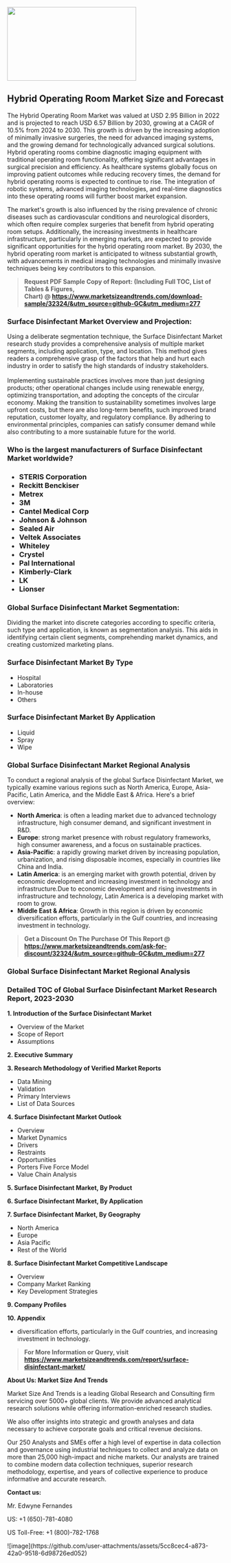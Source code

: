 <p><img class="alignnone size-medium wp-image-20088" src="https://ffe5etoiles.com/wp-content/uploads/2024/12/MST1-300x171.png" alt="" width="300" height="171" /></p><h2>Hybrid Operating Room Market Size and Forecast</h2><p>The Hybrid Operating Room Market was valued at USD 2.95 Billion in 2022 and is projected to reach USD 6.57 Billion by 2030, growing at a CAGR of 10.5% from 2024 to 2030. This growth is driven by the increasing adoption of minimally invasive surgeries, the need for advanced imaging systems, and the growing demand for technologically advanced surgical solutions. Hybrid operating rooms combine diagnostic imaging equipment with traditional operating room functionality, offering significant advantages in surgical precision and efficiency. As healthcare systems globally focus on improving patient outcomes while reducing recovery times, the demand for hybrid operating rooms is expected to continue to rise. The integration of robotic systems, advanced imaging technologies, and real-time diagnostics into these operating rooms will further boost market expansion.</p><p>The market's growth is also influenced by the rising prevalence of chronic diseases such as cardiovascular conditions and neurological disorders, which often require complex surgeries that benefit from hybrid operating room setups. Additionally, the increasing investments in healthcare infrastructure, particularly in emerging markets, are expected to provide significant opportunities for the hybrid operating room market. By 2030, the hybrid operating room market is anticipated to witness substantial growth, with advancements in medical imaging technologies and minimally invasive techniques being key contributors to this expansion.</p></p><blockquote id="" class=""><strong>Request PDF Sample Copy of Report: (Including Full TOC, List of Tables &amp; Figures, Chart)&nbsp;@&nbsp;<strong><a href="https://www.marketsizeandtrends.com/download-sample/32324/&utm_source=github-GC&utm_medium=277" target="_blank">https://www.marketsizeandtrends.com/download-sample/32324/&utm_source=github-GC&utm_medium=277</a></strong></strong></blockquote><h3 id="" class="">Surface Disinfectant Market&nbsp;Overview and Projection:</h3><p id="" class="">Using a deliberate segmentation technique, the Surface Disinfectant Market research study provides a comprehensive analysis of multiple market segments, including application, type, and location. This method gives readers a comprehensive grasp of the factors that help and hurt each industry in order to satisfy the high standards of industry stakeholders. <br /> <br />Implementing sustainable practices involves more than just designing products; other operational changes include using renewable energy, optimizing transportation, and adopting the concepts of the circular economy. Making the transition to sustainability sometimes involves large upfront costs, but there are also long-term benefits, such improved brand reputation, customer loyalty, and regulatory compliance. By adhering to environmental principles, companies can satisfy consumer demand while also contributing to a more sustainable future for the world.</p><h3 id="" class="">Who is the largest manufacturers of&nbsp;Surface Disinfectant Market worldwide?</h3><h3 class=""><p><ul><li>STERIS Corporation </li><li> Reckitt Benckiser </li><li> Metrex </li><li> 3M </li><li> Cantel Medical Corp </li><li> Johnson & Johnson </li><li> Sealed Air </li><li> Veltek Associates </li><li> Whiteley </li><li> Crystel </li><li> Pal International </li><li> Kimberly-Clark </li><li> LK </li><li> Lionser</li></ul></p></h3><h3 id="" class="">Global&nbsp;Surface Disinfectant Market Segmentation:</h3><p id="" class="">Dividing the market into discrete categories according to specific criteria, such type and application, is known as segmentation analysis. This aids in identifying certain client segments, comprehending market dynamics, and creating customized marketing plans.</p><h3 id="" class="">Surface Disinfectant Market&nbsp;By Type</h3><p><p><ul><li>Hospital </li><li> Laboratories </li><li> In-house </li><li> Others</p></li></ul></p></p><h3 id="" class="">Surface Disinfectant Market&nbsp;By Application</h3><p class=""><p><ul><li>Liquid </li><li> Spray </li><li> Wipe</li></ul></p></p><h3 id="" class="">Global Surface Disinfectant Market Regional Analysis</h3><p id="" class="">To conduct a regional analysis of the global Surface Disinfectant Market, we typically examine various regions such as North America, Europe, Asia-Pacific, Latin America, and the Middle East &amp; Africa. Here's a brief overview:</p><ul><li><strong>North America</strong>: is often a leading market due to advanced technology infrastructure, high consumer demand, and significant investment in R&amp;D.</li><li><strong>Europe</strong>: strong market presence with robust regulatory frameworks, high consumer awareness, and a focus on sustainable practices.</li><li><strong>Asia-Pacific</strong>: a rapidly growing market driven by increasing population, urbanization, and rising disposable incomes, especially in countries like China and India.</li><li><strong>Latin America</strong>: is an emerging market with growth potential, driven by economic development and increasing investment in technology and infrastructure.Due to economic development and rising investments in infrastructure and technology, Latin America is a developing market with room to grow.</li><li><strong>Middle East &amp; Africa</strong>: Growth in this region is driven by economic diversification efforts, particularly in the Gulf countries, and increasing investment in technology.</li></ul><blockquote id="" class=""><strong>Get a Discount On The Purchase Of This Report @ <strong><a href="https://www.marketsizeandtrends.com/ask-for-discount/32324/&utm_source=github-GC&utm_medium=277" target="_blank">https://www.marketsizeandtrends.com/ask-for-discount/32324/&utm_source=github-GC&utm_medium=277</a></strong></strong></blockquote><h3 id="" class="">Global Surface Disinfectant Market Regional Analysis</h3><h3 id="" class="">Detailed TOC of Global Surface Disinfectant Market Research Report, 2023-2030</h3><p id="" class=""><strong>1. Introduction of the Surface Disinfectant Market</strong></p><ul><li>Overview of the Market</li><li>Scope of Report</li><li>Assumptions</li></ul><p id="" class=""><strong>2. Executive Summary</strong></p><p id="" class=""><strong>3. Research Methodology of Verified Market Reports</strong></p><ul><li>Data Mining</li><li>Validation</li><li>Primary Interviews</li><li>List of Data Sources</li></ul><p id="" class=""><strong>4. Surface Disinfectant Market Outlook</strong></p><ul><li>Overview</li><li>Market Dynamics</li><li>Drivers</li><li>Restraints</li><li>Opportunities</li><li>Porters Five Force Model</li><li>Value Chain Analysis</li></ul><p id="" class=""><strong>5. Surface Disinfectant Market, By Product</strong></p><p id="" class=""><strong>6. Surface Disinfectant Market, By Application</strong></p><p id="" class=""><strong>7. Surface Disinfectant Market, By Geography</strong></p><ul><li>North America</li><li>Europe</li><li>Asia Pacific</li><li>Rest of the World</li></ul><p id="" class=""><strong>8. Surface Disinfectant Market Competitive Landscape</strong></p><ul><li>Overview</li><li>Company Market Ranking</li><li>Key Development Strategies</li></ul><p id="" class=""><strong>9. Company Profiles</strong></p><p id="" class=""><strong>10. Appendix</strong></p><ul><li>diversification efforts, particularly in the Gulf countries, and increasing investment in technology.</li></ul><blockquote id="" class=""><strong>For More Information or Query, visit <strong><strong><a href="https://www.marketsizeandtrends.com/report/surface-disinfectant-market/" target="_blank">https://www.marketsizeandtrends.com/report/surface-disinfectant-market/</a></strong></strong></strong></blockquote><p id="" class=""><strong>About Us: Market Size And Trends</strong></p><p id="" class="">Market Size And Trends is a leading Global Research and Consulting firm servicing over 5000+ global clients. We provide advanced analytical research solutions while offering information-enriched research studies.</p><p id="" class="">We also offer insights into strategic and growth analyses and data necessary to achieve corporate goals and critical revenue decisions.</p><p id="" class="">Our 250 Analysts and SMEs offer a high level of expertise in data collection and governance using industrial techniques to collect and analyze data on more than 25,000 high-impact and niche markets. Our analysts are trained to combine modern data collection techniques, superior research methodology, expertise, and years of collective experience to produce informative and accurate research.</p><p id="" class=""><strong>Contact us:</strong></p><p id="" class="">Mr. Edwyne Fernandes</p><p id="" class="">US: +1 (650)-781-4080</p><p id="" class="">US Toll-Free: +1 (800)-782-1768</p>
![image](https://github.com/user-attachments/assets/5cc8cec4-a873-42a0-9518-6d98726ed052)
